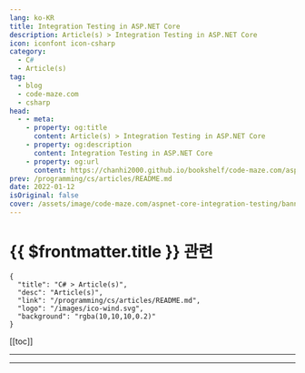 ```yaml
---
lang: ko-KR
title: Integration Testing in ASP.NET Core
description: Article(s) > Integration Testing in ASP.NET Core
icon: iconfont icon-csharp
category: 
  - C#
  - Article(s)
tag: 
  - blog
  - code-maze.com
  - csharp
head:  
  - - meta:
    - property: og:title
      content: Article(s) > Integration Testing in ASP.NET Core
    - property: og:description
      content: Integration Testing in ASP.NET Core
    - property: og:url
      content: https://chanhi2000.github.io/bookshelf/code-maze.com/aspnet-core-integration-testing.html
prev: /programming/cs/articles/README.md
date: 2022-01-12
isOriginal: false
cover: /assets/image/code-maze.com/aspnet-core-integration-testing/banner.png
---
```


# {{ $frontmatter.title }} 관련

```component VPCard
{
  "title": "C# > Article(s)",
  "desc": "Article(s)",
  "link": "/programming/cs/articles/README.md",
  "logo": "/images/ico-wind.svg",
  "background": "rgba(10,10,10,0.2)"
}
```

[[toc]]

---

<SiteInfo
  name="Integration Testing in ASP.NET Core"
  desc="We are going to learn about Integration testing in ASP.NET Core, and how to use WebApplicationFactory class that helps in the process."
  url="https://code-maze.com/aspnet-core-integration-testing/"
  logo="/assets/image/code-maze.com/favicon.png"
  preview="/assets/image/code-maze.com/aspnet-core-integration-testing/banner.png"/>

<!-- TODO: 작성 -->

---

<TagLinks />